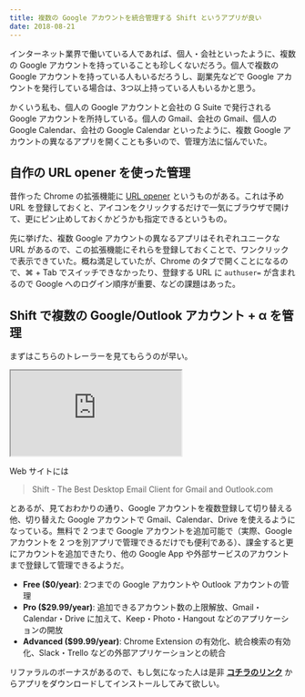 ```yaml
---
title: 複数の Google アカウントを統合管理する Shift というアプリが良い
date: 2018-08-21
---
```


インターネット業界で働いている人であれば、個人・会社といったように、複数の Google アカウントを持っていることも珍しくないだろう。個人で複数の Google アカウントを持っている人もいるだろうし、副業先などで Google アカウントを発行している場合は、3つ以上持っている人もいるかと思う。

かくいう私も、個人の Google アカウントと会社の G Suite で発行される Google アカウントを所持している。個人の Gmail、会社の Gmail、個人の Google Calendar、会社の Google Calendar といったように、複数 Google アカウントの異なるアプリを開くことも多いので、管理方法に悩んでいた。

## 自作の URL opener を使った管理

昔作った Chrome の拡張機能に [URL opener](https://chrome.google.com/webstore/detail/url-opener/dkkacgbkmcbnnadidhkmngpcoccibgpm) というものがある。これは予め URL を登録しておくと、アイコンをクリックするだけで一気にブラウザで開けて、更にピン止めしておくかどうかも指定できるというもの。

先に挙げた、複数 Google アカウントの異なるアプリはそれぞれユニークな URL があるので、この拡張機能にそれらを登録しておくことで、ワンクリックで表示できていた。概ね満足していたが、Chrome のタブで開くことになるので、⌘ + Tab でスイッチできなかったり、登録する URL に `authuser=` が含まれるので Google へのログイン順序が重要、などの課題はあった。

## Shift で複数の Google/Outlook アカウント + α を管理

まずはこちらのトレーラーを見てもらうのが早い。

<iframe src="https://player.vimeo.com/video/260278352?title=0&byline=0"></iframe>

Web サイトには

> Shift - The Best Desktop Email Client for Gmail and Outlook.com

とあるが、見ておわかりの通り、Google アカウントを複数登録して切り替える他、切り替えた Google アカウントで Gmail、Calendar、Drive を使えるようになっている。無料で 2 つまで Google アカウントを追加可能で（実際、Google アカウントを 2 つを別アプリで管理できるだけでも便利である）、課金すると更にアカウントを追加できたり、他の Google App や外部サービスのアカウントまで登録して管理できるようだ。

- **Free ($0/year)**: 2つまでの Google アカウントや Outlook アカウントの管理
- **Pro ($29.99/year)**: 追加できるアカウント数の上限解放、Gmail・Calendar・Drive に加えて、Keep・Photo・Hangout などのアプリケーションの開放
- **Advanced ($99.99/year)**: Chrome Extension の有効化、統合検索の有効化、Slack・Trello などの外部アプリケーションとの統合

リファラルのボーナスがあるので、もし気になった人は是非 [**コチラのリンク**](https://tryshift.com/referral/d100/shogo.sensui/) からアプリをダウンロードしてインストールしてみて欲しい。

